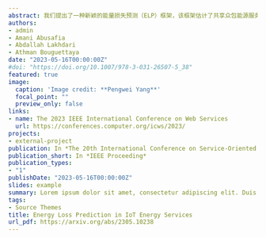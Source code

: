 ```yaml
---
abstract: 我们提出了一种新颖的能量损失预测（ELP）框架，该框架估计了共享众包能源服务中的能量损失。众包无线能源服务是一种新颖且便捷的解决方案，可以实现对附近物联网设备的无处不在的充电。因此，捕获无线能源分享损失对于成功部署高效能源服务组合技术至关重要。我们提出了Easeformer，这是一种新颖的基于注意力的算法，用于预测众包能源共享环境中物联网设备的电池电量。预测的电池电量被用来估计能源损失。我们进行了一系列实验，以证明所提出的框架的可行性和有效性。我们对真实的无线能源数据集进行了广泛的实验，以证明我们的框架明显优于现有的方法。
authors:
- admin
- Amani Abusafia
- Abdallah Lakhdari
- Athman Bouguettaya
date: "2023-05-16T00:00:00Z"
#doi: "https://doi.org/10.1007/978-3-031-26507-5_38"
featured: true
image:
  caption: 'Image credit: **Pengwei Yang**'
  focal_point: ""
  preview_only: false
links:
- name: The 2023 IEEE International Conference on Web Services
  url: https://conferences.computer.org/icws/2023/
projects:
- external-project
publication: In *The 20th International Conference on Service-Oriented Computing (ICSOC)*
publication_short: In *IEEE Proceeding*
publication_types:
- "1"
publishDate: "2023-05-16T00:00:00Z"
slides: example
summary: Lorem ipsum dolor sit amet, consectetur adipiscing elit. Duis posuere tellus ac convallis placerat. Proin tincidunt magna sed ex sollicitudin condimentum.
tags:
- Source Themes
title: Energy Loss Prediction in IoT Energy Services
url_pdf: https://arxiv.org/abs/2305.10238
---
```

